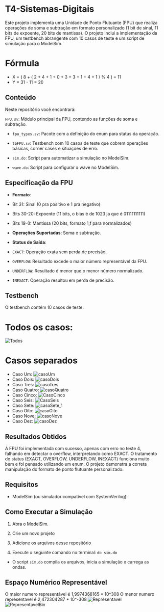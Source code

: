 # T4-Sistemas-Digitais
Este projeto implementa uma Unidade de Ponto Flutuante (FPU) que realiza operações de soma e subtração em formato personalizado (1 bit de sinal, 11 bits de expoente, 20 bits de mantissa). O projeto inclui a implementação da FPU, um testbench abrangente com 10 casos de teste e um script de simulação para o ModelSim.

# Fórmula 
- X = ( 8 + ( 2 + 4 + 1 + 0 + 3 + 3 + 1 + 4 + 1 ) % 4 ) = 11
- Y = 31 - 11 = 20

## Conteúdo
Neste repositório você encontrará:

 `FPU.sv`: Módulo principal da FPU, contendo as funções de soma e subtração.

- `fpu_types.sv`: Pacote com a definição do enum para status da operação.

- `tbFPU.sv`: Testbench com 10 casos de teste que cobrem operações básicas, corner cases e situações de erro.

- `sim.do`: Script para automatizar a simulação no ModelSim.

- `wave.do`: Script para configurar o wave no ModelSim.

## Especificação da FPU

- **Formato**:

- Bit 31: Sinal (0 pra positivo e 1 pra negativo)

- Bits 30-20: Expoente (11 bits, o bias é de 1023 ja que é 01111111111)

- Bits 19-0: Mantissa (20 bits, formato 1,f para normalizados)

- **Operações Suportadas**: Soma e subtração.

- **Status de Saída**:

- `EXACT`: Operação exata sem perda de precisão.

- `OVERFLOW`: Resultado excede o maior número representável da FPU.

- `UNDERFLOW`: Resultado é menor que o menor número normalizado.

- `INEXACT`: Operação resultou em perda de precisão.

## Testbench

O testbench contém 10 casos de teste:

# Todos os casos:
![Todos](https://github.com/user-attachments/assets/f12436ee-341c-4d9a-95d0-412752b8ffb3)

# Casos separados

- Caso Um:
![casoUm](https://github.com/user-attachments/assets/a8cadcc2-af28-4152-bae4-7ba1290f3343)
- Caso Dois:
![casoDois](https://github.com/user-attachments/assets/1f17682a-e659-49ec-8e42-29bba5242108)
- Caso Tres:
![casoTres](https://github.com/user-attachments/assets/341b1048-a29e-4498-a38a-135bba6e1e4e)
- Caso Quatro:
![casoQuatro](https://github.com/user-attachments/assets/1787744d-be3e-49c4-8235-2d662f1f5391)
- Caso Cinco:
![CasoCinco](https://github.com/user-attachments/assets/72e35d80-a699-4484-a489-89f79846ed90)
- Caso Seis:
![CasoSeis](https://github.com/user-attachments/assets/1457bc01-c43e-485c-b094-e658cd6b971a)
- Caso Sete:
![casoSete_1](https://github.com/user-attachments/assets/8b658132-9be2-4e8c-bbc2-a6b878d43d25)
- Caso Oito:
![casoOito](https://github.com/user-attachments/assets/2ff568fe-aa95-463d-a465-c1727b5597a3)
- Caso Nove:
![casoNove](https://github.com/user-attachments/assets/dd68e6b6-af7d-4360-b1f4-60a129b07465)
- Caso Dez:
![casoDez](https://github.com/user-attachments/assets/9a5afef9-d1f2-4cab-a88b-6acc18f857cd)

## Resultados Obtidos
A FPU foi implementada com sucesso, apenas com erro no teste 4, falhando em detectar o overflow, interpretando como EXACT. O tratamento de status (EXACT, OVERFLOW, UNDERFLOW, INEXACT) funciona muito bem e foi pensado utilizando um enum. O projeto demonstra a correta manipulação do formato de ponto flutuante personalizado.

## Requisitos
- ModelSim (ou simulador compatível com SystemVerilog).

## Como Executar a Simulação
1. Abra o ModelSim.

2. Crie um novo projeto

3. Adicione os arquivos desse repositório

4. Execute o seguinte comando no terminal: `do sim.do`

- O script `sim.do` compila os arquivos, inicia a simulação e carrega as ondas.

## Espaço Numérico Representável
O maior numero representável é 1,9974368165 * 10^308
O menor numero representavel é 2,472304287 * 10^-308
![Representavel](https://github.com/user-attachments/assets/f0b2bbb6-6aa9-4c30-ab06-2b850fa2f394)
![RepresentavelBin](https://github.com/user-attachments/assets/ec6e17ef-8d2f-4b79-9479-fa9680e92476)

